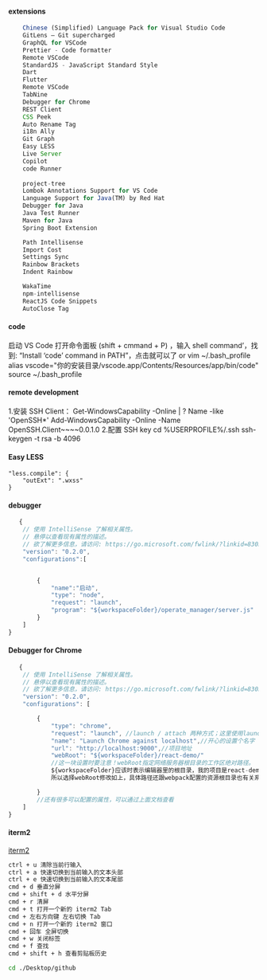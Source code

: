 #### extensions

```js
    Chinese (Simplified) Language Pack for Visual Studio Code
    GitLens — Git supercharged
    GraphQL for VSCode
    Prettier - Code formatter
    Remote VSCode
    StandardJS - JavaScript Standard Style
    Dart
    Flutter
    Remote VSCode
    TabNine
    Debugger for Chrome
    REST Client
    CSS Peek
    Auto Rename Tag
    i18n Ally
    Git Graph
    Easy LESS
    Live Server
    Copilot
    code Runner
    
    project-tree
    Lombok Annotations Support for VS Code
    Language Support for Java(TM) by Red Hat
    Debugger for Java
    Java Test Runner
    Maven for Java
    Spring Boot Extension

    Path Intellisense
    Import Cost
    Settings Sync
    Rainbow Brackets
    Indent Rainbow

    WakaTime
    npm-intellisense
    ReactJS Code Snippets
    AutoClose Tag


```
#### code
启动 VS Code
打开命令面板 (shift + cmmand + P) ，输入 shell command’，找到: “Install ‘code’ command in PATH”，点击就可以了
or
vim ~/.bash_profile
alias vscode="你的安装目录/vscode.app/Contents/Resources/app/bin/code"
source ~/.bash_profile

#### remote development
[](https://zhuanlan.zhihu.com/p/82568294)
1.安装 SSH Client： 
   Get-WindowsCapability -Online | ? Name -like 'OpenSSH*'
   Add-WindowsCapability -Online -Name OpenSSH.Client~~~~0.0.1.0
2.配置 SSH key
   cd %USERPROFILE%/.ssh
   ssh-keygen -t rsa -b 4096

#### Easy LESS
    
    "less.compile": {
        "outExt": ".wxss"
    }

#### debugger

```js
   {
    // 使用 IntelliSense 了解相关属性。
    // 悬停以查看现有属性的描述。
    // 欲了解更多信息，请访问: https://go.microsoft.com/fwlink/?linkid=830387
    "version": "0.2.0",
    "configurations":[


        {
            "name":"启动",
            "type": "node",
            "request": "launch",
            "program": "${workspaceFolder}/operate_manager/server.js"
        }
    ]
}
```

#### Debugger for Chrome

```js
   {
    // 使用 IntelliSense 了解相关属性。
    // 悬停以查看现有属性的描述。
    // 欲了解更多信息，请访问: https://go.microsoft.com/fwlink/?linkid=830387
    "version": "0.2.0",
    "configurations": [

        {
            "type": "chrome",
            "request": "launch", //launch / attach 两种方式；这里使用launch
            "name": "Launch Chrome against localhost",//开心的设置个名字
            "url": "http://localhost:9000",//项目地址
            "webRoot": "${workspaceFolder}/react-demo/"
            //这一块设置时要注意！webRoot指定网络服务器根目录的工作区绝对路径。
            ${workspaceFolder}应该时表示编辑器里的根目录，我的项目是react-demo，
            所以选择webRoot修改如上，具体路径还跟webpack配置的资源根目录也有关系

        }
        //还有很多可以配置的属性，可以通过上面文档查看
    ]
}
```
#### iterm2
[iterm2](https://iterm2.com/)
```bash
ctrl + u 清除当前行输入
ctrl + a 快速切换到当前输入的文本头部
ctrl + e 快速切换到当前输入的文本尾部
cmd + d 垂直分屏
cmd + shift + d 水平分屏
cmd + r 清屏
cmd + t 打开一个新的 iterm2 Tab
cmd + 左右方向键 左右切换 Tab
cmd + n 打开一个新的 iterm2 窗口
cmd + 回车 全屏切换
cmd + w 关闭标签
cmd + f 查找
cmd + shift + h 查看剪贴板历史

cd ./Desktop/github
```

